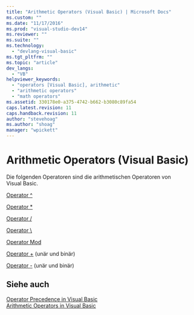 ```yaml
---
title: "Arithmetic Operators (Visual Basic) | Microsoft Docs"
ms.custom: ""
ms.date: "11/17/2016"
ms.prod: "visual-studio-dev14"
ms.reviewer: ""
ms.suite: ""
ms.technology: 
  - "devlang-visual-basic"
ms.tgt_pltfrm: ""
ms.topic: "article"
dev_langs: 
  - "VB"
helpviewer_keywords: 
  - "operators [Visual Basic], arithmetic"
  - "arithmetic operators"
  - "math operators"
ms.assetid: 330178e0-a375-4742-b662-b3080c89fa54
caps.latest.revision: 11
caps.handback.revision: 11
author: "stevehoag"
ms.author: "shoag"
manager: "wpickett"
---
```

# Arithmetic Operators (Visual Basic)
Die folgenden Operatoren sind die arithmetischen Operatoren von Visual Basic.  
  
 [Operator ^](../../../visual-basic/language-reference/operators/exponentiation-operator.md)  
  
 [Operator \*](../../../visual-basic/language-reference/operators/multiplication-operator.md)  
  
 [Operator \/](../../../visual-basic/language-reference/operators/floating-point-division-operator.md)  
  
 [Operator \\](../../../visual-basic/language-reference/operators/integer-division-operator.md)  
  
 [Operator Mod](../../../visual-basic/language-reference/operators/mod-operator.md)  
  
 [Operator \+](../../../visual-basic/language-reference/operators/addition-operator.md) \(unär und binär\)  
  
 [Operator \-](../../../visual-basic/language-reference/operators/subtraction-operator.md) \(unär und binär\)  
  
## Siehe auch  
 [Operator Precedence in Visual Basic](../../../visual-basic/language-reference/operators/operator-precedence.md)   
 [Arithmetic Operators in Visual Basic](../../../visual-basic/programming-guide/language-features/operators-and-expressions/arithmetic-operators.md)
